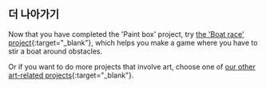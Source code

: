 ## 더 나아가기

Now that you have completed the 'Paint box' project, try [the 'Boat race' project](https://projects.raspberrypi.org/en/projects/boat-race){:target="_blank"}, which helps you make a game where you have to stir a boat around obstacles.

Or if you want to do more projects that involve art, choose one of [our other art-related projects](https://projects.raspberrypi.org/en/projects?interests%5B%5D=art){:target="_blank"}.